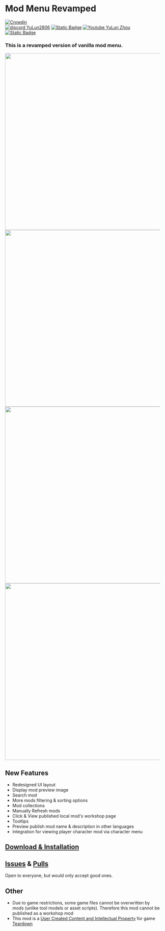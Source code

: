 # Mod Menu Revamped
[![Crowdin](https://badges.crowdin.net/yulun-td-mmre/localized.svg)](https://crowdin.com/project/yulun-td-mmre)
</br>
<a href="https://discord.gg/teardown"><img alt="discord YuLun2806" src="https://img.shields.io/badge/Teardown-YuLun2806-green?logo=discord&logoColor=ffffff&labelColor=5865f2&color=ff5d5d"></a>
<a href="https://twitter.com/YuLun233"><img alt="Static Badge" src="https://img.shields.io/badge/%40YuLun233-1D9BF0?logo=X&logoColor=ffffff"></a>
<a href="https://www.youtube.com/channel/UCUzSRsX6RmDzvKZ58vSpczg"><img alt="Youtube YuLun Zhou" src="https://img.shields.io/badge/YuLun_Zhou-c00f0f?logo=YouTube&logoColor=ffffff"></a>
<a href="https://space.bilibili.com/528483587"><img alt="Static Badge" src="https://img.shields.io/badge/__%E4%BF%A3%E4%BC%A6__-00A1D6?logo=bilibili&logoColor=ffffff"></a>

### This is a revamped version of vanilla mod menu.

<img src="https://github.com/YuLun-bili/Mod-Menu-Revamped/assets/70589524/9550df06-dca0-4a1c-a945-ace42bb1fb1b" width="576px" align="center">
<img src="https://github.com/YuLun-bili/Mod-Menu-Revamped/assets/70589524/6bdf7421-feb8-42b3-a8be-66e7e0f349c9" width="576px" align="center">
<img src="https://github.com/YuLun-bili/Mod-Menu-Revamped/assets/70589524/d9366e42-d445-43bc-bf78-61602a2f502c" width="576px" align="center">
<img src="https://github.com/user-attachments/assets/7f2b2f32-2b58-4bf4-974a-19ae7e7f527e" width="576px" align="center">

## New Features

* Redesigned UI layout
* Display mod preview image
* Search mod
* More mods filtering & sorting options
* Mod collections
* Manually Refresh mods
* Click & View published local mod's workshop page
* Tooltips
* Preview publish mod name & description in other languages
* Integration for viewing player character mod via character menu

## [Download & Installation](../../releases)

## [Issues](../../issues) & [Pulls](../../pulls)

Open to everyone, but would only accept good ones.

## Other

* Due to game restrictions, some game files cannot be overwritten by mods (unlike tool models or asset scripts). Therefore this mod cannot be published as a workshop mod
* This mod is a [User Created Content and Intellectual Property](https://store.steampowered.com/eula/1167630_eula_0) for game [Teardown](https://www.teardowngame.com/)
